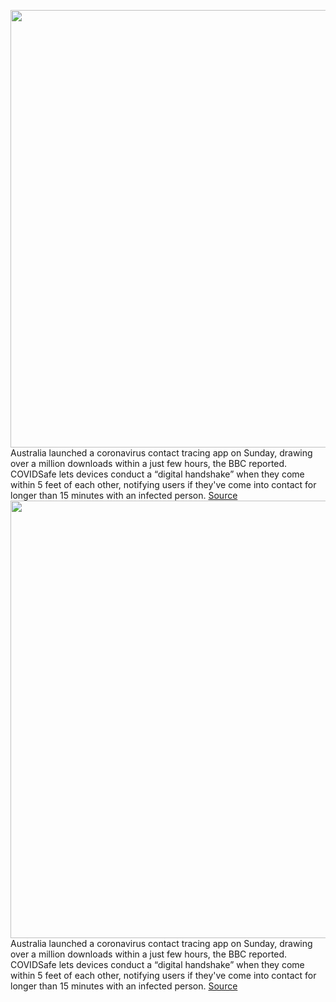 <img src='https://cdn.vox-cdn.com/thumbor/iSihpsKzFh4FqO29RTGWJwGZSVQ=/0x0:2040x1360/1200x800/filters:focal(857x517:1183x843)/cdn.vox-cdn.com/uploads/chorus_image/image/66712675/acastro_200311_3936_coronavirus_0002.0.0.jpg' width='700px' /><br/>
Australia launched a coronavirus contact tracing app on Sunday, drawing over a million downloads within a just few hours, the BBC reported. COVIDSafe lets devices conduct a “digital handshake” when they come within 5 feet of each other, notifying users if they've come into contact for longer than 15 minutes with an infected person.
<a href='https://www.theverge.com/2020/4/26/21237598/australia-coronavirus-contact-tracing-privacy'> Source <a/><img src='https://cdn.vox-cdn.com/thumbor/iSihpsKzFh4FqO29RTGWJwGZSVQ=/0x0:2040x1360/1200x800/filters:focal(857x517:1183x843)/cdn.vox-cdn.com/uploads/chorus_image/image/66712675/acastro_200311_3936_coronavirus_0002.0.0.jpg' width='700px' /><br/>
Australia launched a coronavirus contact tracing app on Sunday, drawing over a million downloads within a just few hours, the BBC reported. COVIDSafe lets devices conduct a “digital handshake” when they come within 5 feet of each other, notifying users if they've come into contact for longer than 15 minutes with an infected person.
<a href='https://www.theverge.com/2020/4/26/21237598/australia-coronavirus-contact-tracing-privacy'> Source <a/>